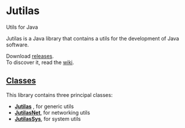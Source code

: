 # Jutilas
Utils for Java

Jutilas is a Java library that contains a utils for the development of Java software.

Download [releases](https://github.com/d3v4s/jutilas/releases).  
To discover it, read the [wiki](https://github.com/d3v4s/jutilas/wiki).

## [Classes](https://github.com/d3v4s/jutilas/wiki/Classes)
This library contains three principal classes:
* **[Jutilas](https://github.com/d3v4s/jutilas/wiki/Class-Jutilas)** , for generic utils
* **[JutilasNet](https://github.com/d3v4s/jutilas/wiki/Class-JutilasNet)**, for networking utils
* **[JutilasSys](https://github.com/d3v4s/jutilas/wiki/Class-JutilasSys)**, for system utils
